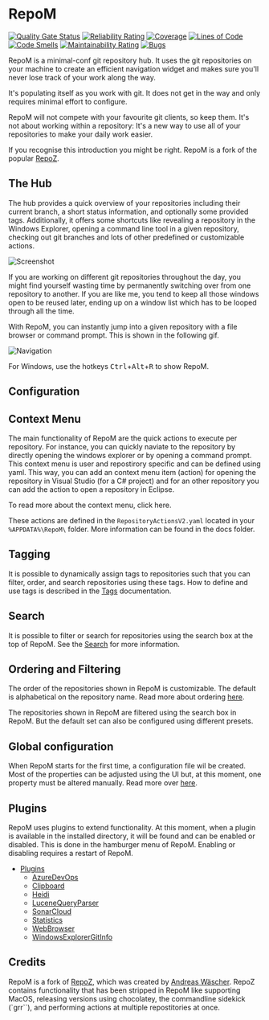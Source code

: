 # RepoM

[![Quality Gate Status](https://sonarcloud.io/api/project_badges/measure?project=RepoM&metric=alert_status)](https://sonarcloud.io/summary/new_code?id=RepoM)
[![Reliability Rating](https://sonarcloud.io/api/project_badges/measure?project=RepoM&metric=reliability_rating)](https://sonarcloud.io/summary/new_code?id=RepoM)
[![Coverage](https://sonarcloud.io/api/project_badges/measure?project=RepoM&metric=coverage)](https://sonarcloud.io/summary/new_code?id=RepoM)
[![Lines of Code](https://sonarcloud.io/api/project_badges/measure?project=RepoM&metric=ncloc)](https://sonarcloud.io/summary/new_code?id=RepoM)
[![Code Smells](https://sonarcloud.io/api/project_badges/measure?project=RepoM&metric=code_smells)](https://sonarcloud.io/summary/new_code?id=RepoM)
[![Maintainability Rating](https://sonarcloud.io/api/project_badges/measure?project=RepoM&metric=sqale_rating)](https://sonarcloud.io/summary/new_code?id=RepoM)
[![Bugs](https://sonarcloud.io/api/project_badges/measure?project=RepoM&metric=bugs)](https://sonarcloud.io/summary/new_code?id=RepoM)

RepoM is a minimal-conf git repository hub. It uses the git repositories on your machine to create an efficient navigation widget and makes sure you'll never lose track of your work along the way.

It's populating itself as you work with git. It does not get in the way and only requires minimal effort to configure.

RepoM will not compete with your favourite git clients, so keep them. It's not about working within a repository: It's a new way to use all of your repositories to make your daily work easier.

If you recognise this introduction you might be right. RepoM is a fork of the popular [RepoZ](#credits).

## The Hub

The hub provides a quick overview of your repositories including their current branch, a short status information, and optionally some provided tags. Additionally, it offers some shortcuts like revealing a repository in the Windows Explorer, opening a command line tool in a given repository, checking out git branches and lots of other predefined or customizable actions.

![Screenshot](https://raw.githubusercontent.com/awaescher/RepoZ/master/_doc/RepoZ-ReadMe-UI-Both.png)

If you are working on different git repositories throughout the day, you might find yourself wasting time by permanently switching over from one repository to another. If you are like me, you tend to keep all those windows open to be reused later, ending up on a window list which has to be looped through all the time.

With RepoM, you can instantly jump into a given repository with a file browser or command prompt. This is shown in the following gif.

![Navigation](https://raw.githubusercontent.com/awaescher/RepoZ/master/_doc/QuickNavigation.gif)

For Windows, use the hotkeys <kbd>Ctrl</kbd>+<kbd>Alt</kbd>+<kbd>R</kbd> to show RepoM.

<!--
To open a file browser, simply press <kbd>Return</kbd> on the keyboard once you selected a repository. To open a command prompt instead, hold <kbd>Ctrl</kbd> on Windows while pressing <kbd>Return</kbd>. These modifier keys will also work with mouse navigation.
-->

## Configuration

## Context Menu

The main functionality of RepoM are the quick actions to execute per repository. For instance, you can quickly naviate to the repository by directly opening the windows explorer or by opening a command prompt. This context menu is user and repostirory specific and can be defined using yaml. This way, you can add an context menu item (action) for opening the repository in Visual Studio (for a C# project) and for an other repository you can add the action to open a repository in Eclipse.

To read more about the context menu, click here.

These actions are defined in the `RepositoryActionsV2.yaml` located in your `%APPDATA%\RepoM\` folder. More information can be found in the docs folder.

## Tagging

It is possible to dynamically assign tags to repositories such that you can filter, order, and search repositories using these tags.
How to define and use tags is described in the [Tags](docs/Tags.md) documentation.

## Search

It is possible to filter or search for repositories using the search box at the top of RepoM.
See the [Search](docs/search.md) for more information.

## Ordering and Filtering

The order of the repositories shown in RepoM is customizable. The default is alphabetical on the repository name. Read more about ordering [here](docs_old/Ordering.md).

The repositories shown in RepoM are filtered using the search box in RepoM. But the default set can also be configured using different presets.

## Global configuration

When RepoM starts for the first time, a configuration file wil be created. Most of the properties can be adjusted using the UI but, at this moment, one property must be altered manually. Read more over [here](docs_old/Settings.md).

## Plugins

RepoM uses plugins to extend functionality. At this moment, when a plugin is available in the installed directory, it will be found and can be enabled or disabled. This is done in the hamburger menu of RepoM. Enabling or disabling requires a restart of RepoM.

- [Plugins](docs/Plugins.md)
  - [AzureDevOps](docs/plugin_repom.plugin.azuredevops.generated.md)
  - [Clipboard](docs/plugin_repom.plugin.clipboard.generated.md)
  - [Heidi](docs/plugin_repom.plugin.heidi.generated.md)
  - [LuceneQueryParser](docs/plugin_repom.plugin.lucenequeryparser.generated.md)
  - [SonarCloud](docs/plugin_repom.plugin.sonarcloud.generated.md)
  - [Statistics](docs/plugin_repom.plugin.statistics.generated.md)
  - [WebBrowser](docs/plugin_repom.plugin.webbrowser.generated.md)
  - [WindowsExplorerGitInfo](docs/plugin_repom.plugin.windowsexplorergitinfo.generated.md)
  
## Credits

RepoM is a fork of [RepoZ](https://github.com/awaescher/RepoZ), which was created by [Andreas Wäscher](https://github.com/awaescher).
RepoZ contains functionality that has been stripped in RepoM like supporting MacOS, releasing versions using chocolatey, the commandline sidekick (`grr``), and performing actions at multiple repostitories at once.
